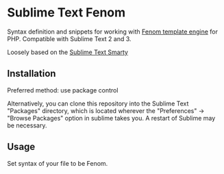 Sublime Text Fenom
===================

Syntax definition and snippets for working with [Fenom template engine][1] for PHP. Compatible with Sublime Text 2 and 3.

Loosely based on the [Sublime Text Smarty][2]

[1]: https://github.com/bzick/fenom
[2]: https://github.com/amitsnyderman/sublime-smarty

## Installation
Preferred method: use package control

Alternatively, you can clone this repository into the Sublime Text "Packages" directory, which is located wherever the "Preferences" -> "Browse Packages" option in sublime takes you. A restart of Sublime may be necessary.

## Usage
Set syntax of your file to be Fenom.


